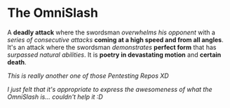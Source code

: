 # The OmniSlash
A **deadly attack** where the swordsman *overwhelms his opponent* with a *series of consecutive attacks* **coming at a high speed and from all angles**. It's an attack where the swordsman *demonstrates* **perfect form** that has *surpassed natural abilities*. It is **poetry in devastating motion** and **certain death**.

*This is really another one of those Pentesting Repos XD*

*I just felt that it's appropriate to express the awesomeness of what the OmniSlash is... couldn't help it :D*